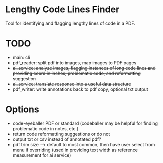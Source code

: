 # Lengthy Code Lines Finder

Tool for identifying and flagging lengthy lines of code in a PDF.

# TODO
* main: cli
* ~~pdf_reader: split pdf into images, map images to PDF pages~~
* ~~ai_service: analyze images, flagging instances of long code lines and providing coord in inches, problematic code, and reformatting suggestion~~
* ~~ai_service: translate response into a useful data structure~~
* pdf_writer: write annotations back to pdf copy, optional txt output

# Options
* code-eyeballer PDF or standard (codeballer may be helpful for finding problematic code in notes, etc.)
* return code reformatting suggestions or do not
* output txt or csv instead of annotated pdf?
* pdf trim size --> default to most common, then have user select from menu if overriding (used in providing text width as reference measurement for ai service)
